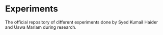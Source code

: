# Experiments
The official repository of different experiments done by Syed Kumail Haider and Uswa Mariam during research.
